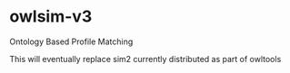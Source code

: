 owlsim-v3
=========

Ontology Based Profile Matching

This will eventually replace sim2 currently distributed as part of owltools
